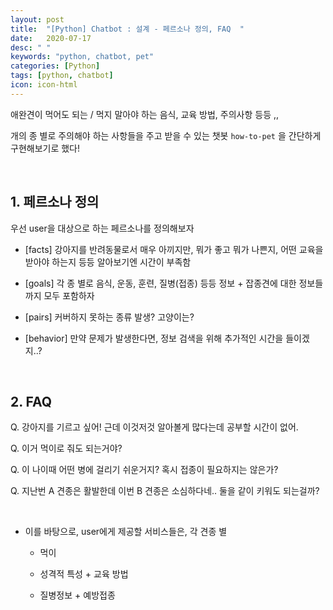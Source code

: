 ```yaml
---
layout: post
title:  "[Python] Chatbot : 설계 - 페르소나 정의, FAQ  "
date:   2020-07-17
desc: " "
keywords: "python, chatbot, pet"
categories: [Python]
tags: [python, chatbot]
icon: icon-html
---
```



애완견이 먹어도 되는 / 먹지 말아야 하는 음식, 교육 방법, 주의사항 등등 ,,

개의 종 별로 주의해야 하는 사항들을 주고 받을 수 있는 챗봇 `how-to-pet` 을 간단하게 구현해보기로 했다!





<br>

## 1. 페르소나 정의


우선 user을 대상으로 하는 페르소나를 정의해보자


- [facts] 강아지를 반려동물로서 매우 아끼지만, 뭐가 좋고 뭐가 나쁜지, 어떤 교육을 받아야 하는지 등등 알아보기엔 시간이 부족함


- [goals] 각 종 별로 음식, 운동, 훈련, 질병(접종) 등등 정보 + 잡종견에 대한 정보들까지 모두 포함하자


- [pairs] 커버하지 못하는 종류 발생? 고양이는?


- [behavior] 만약 문제가 발생한다면, 정보 검색을 위해 추가적인 시간을 들이겠지..?



<br>


## 2. FAQ



Q. 강아지를 기르고 싶어! 근데 이것저것 알아볼게 많다는데 공부할 시간이 없어.


Q. 이거 먹이로 줘도 되는거야?


Q. 이 나이때 어떤 병에 걸리기 쉬운거지? 혹시 접종이 필요하지는 않은가?


Q. 지난번 A 견종은 활발한데 이번 B 견종은 소심하다네.. 둘을 같이 키워도 되는걸까?






<br>



- 이를 바탕으로, user에게 제공할 서비스들은, 각 견종 별


  -  먹이

  - 성격적 특성 + 교육 방법

  - 질병정보 + 예방접종


<br>
